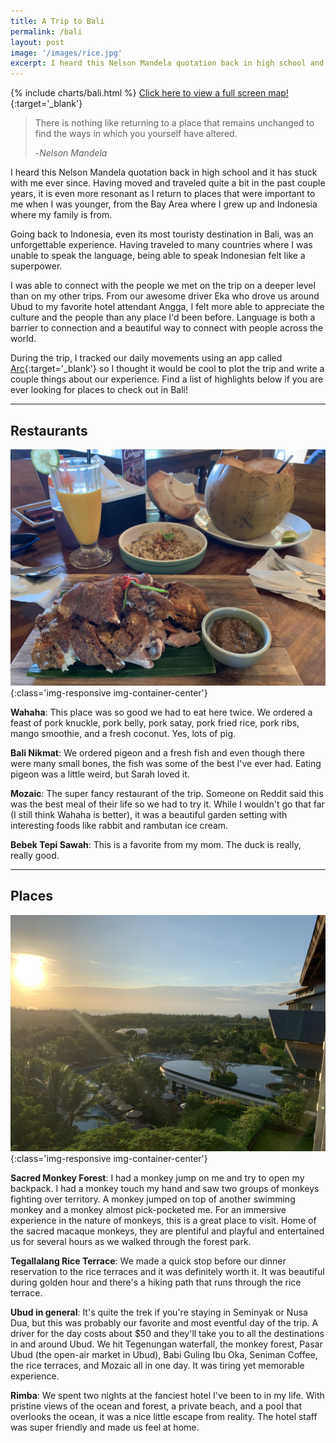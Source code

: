```yaml
---
title: A Trip to Bali
permalink: /bali
layout: post
image: '/images/rice.jpg'
excerpt: I heard this Nelson Mandela quotation back in high school and it has stuck with me ever since. Having moved and traveled quite a bit in the past couple years, it is even more resonant as I return to places that were important to me when I was younger, from the Bay Area where I grew up and Indonesia where my family is from. Going back to Indonesia, even its most touristy destination in Bali, was an unforgettable experience. Having traveled to many countries where I was unable to speak the language, being able to speak Indonesian felt like a superpower.
---
```

[](#map)
{% include charts/bali.html %}
[Click here to view a full screen map!](/map){:target='_blank'}

> There is nothing like returning to a place that remains unchanged to find the ways in which you yourself have altered.
>
> -*Nelson Mandela*

I heard this Nelson Mandela quotation back in high school and it has stuck with me ever since. Having moved and traveled quite a bit in the past couple years, it is even more resonant as I return to places that were important to me when I was younger, from the Bay Area where I grew up and Indonesia where my family is from.

Going back to Indonesia, even its most touristy destination in Bali, was an unforgettable experience. Having traveled to many countries where I was unable to speak the language, being able to speak Indonesian felt like a superpower.

I was able to connect with the people we met on the trip on a deeper level than on my other trips. From our awesome driver Eka who drove us around Ubud to my favorite hotel attendant Angga, I felt more able to appreciate the culture and the people than any place I'd been before. Language is both a barrier to connection and a beautiful way to connect with people across the world.

During the trip, I tracked our daily movements using an app called [Arc](https://www.bigpaua.com/arcapp){:target='_blank'} so I thought it would be cool to plot the trip and write a couple things about our experience. Find a list of highlights below if you are ever looking for places to check out in Bali!

<hr class='post-hr'/>

## Restaurants

![](/images/knuckle.jpg){:class='img-responsive img-container-center'}

**Wahaha**: This place was so good we had to eat here twice. We ordered a feast of pork knuckle, pork belly, pork satay, pork fried rice, pork ribs, mango smoothie, and a fresh coconut. Yes, lots of pig.

**Bali Nikmat**: We ordered pigeon and a fresh fish and even though there were many small bones, the fish was some of the best I've ever had. Eating pigeon was a little weird, but Sarah loved it.

**Mozaic**: The super fancy restaurant of the trip. Someone on Reddit said this was the best meal of their life so we had to try it. While I wouldn't go that far (I still think Wahaha is better), it was a beautiful garden setting with interesting foods like rabbit and rambutan ice cream.

**Bebek Tepi Sawah**: This is a favorite from my mom. The duck is really, really good.

<hr class='post-hr'/>

## Places

![](/images/rimba.jpg){:class='img-responsive img-container-center'}

**Sacred Monkey Forest**: I had a monkey jump on me and try to open my backpack. I had a monkey touch my hand and saw two groups of monkeys fighting over territory. A monkey jumped on top of another swimming monkey and a monkey almost pick-pocketed me. For an immersive experience in the nature of monkeys, this is a great place to visit. Home of the sacred macaque monkeys, they are plentiful and playful and entertained us for several hours as we walked through the forest park.

**Tegallalang Rice Terrace**: We made a quick stop before our dinner reservation to the rice terraces and it was definitely worth it. It was beautiful during golden hour and there's a hiking path that runs through the rice terrace.

**Ubud in general**: It's quite the trek if you're staying in Seminyak or Nusa Dua, but this was probably our favorite and most eventful day of the trip. A driver for the day costs about $50 and they'll take you to all the destinations in and around Ubud. We hit Tegenungan waterfall, the monkey forest, Pasar Ubud (the open-air market in Ubud), Babi Guling Ibu Oka, Seniman Coffee, the rice terraces, and Mozaic all in one day. It was tiring yet memorable experience.

**Rimba**: We spent two nights at the fanciest hotel I've been to in my life. With pristine views of the ocean and forest, a private beach, and a pool that overlooks the ocean, it was a nice little escape from reality. The hotel staff was super friendly and made us feel at home.